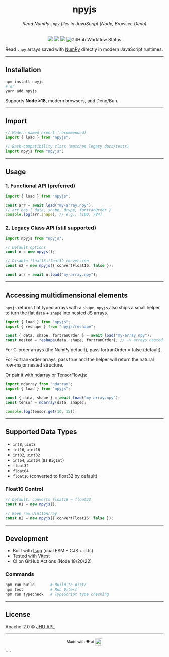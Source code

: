 <h1 align="center">npyjs</h1>
<h6 align="center">Read NumPy <code>.npy</code> files in JavaScript (Node, Browser, Deno)</h6>

<p align="center">
  <a href="https://www.npmjs.com/package/npyjs"><img src="https://img.shields.io/npm/v/npyjs.svg?style=for-the-badge" /></a>
  <a href="https://github.com/aplbrain/npyjs/issues"><img src="https://img.shields.io/github/issues/aplbrain/npyjs.svg?style=for-the-badge" /></a>
  <a href="https://github.com/aplbrain/npyjs/blob/main/LICENSE"><img src="https://img.shields.io/github/license/aplbrain/npyjs.svg?style=for-the-badge" /></a>
  <img alt="GitHub Workflow Status" src="https://img.shields.io/github/actions/workflow/status/aplbrain/npyjs/ci.yml?label=Tests&style=for-the-badge">
</p>

Read `.npy` arrays saved with [NumPy](https://numpy.org/doc/stable/reference/generated/numpy.save.html) directly in modern JavaScript runtimes.

---

## Installation

```bash
npm install npyjs
# or
yarn add npyjs
```

Supports **Node ≥18**, modern browsers, and Deno/Bun.

---

## Import

```ts
// Modern named export (recommended)
import { load } from "npyjs";

// Back-compatibility class (matches legacy docs/tests)
import npyjs from "npyjs";
```

---

## Usage

### 1. Functional API (preferred)

```ts
import { load } from "npyjs";

const arr = await load("my-array.npy");
// arr has { data, shape, dtype, fortranOrder }
console.log(arr.shape); // e.g., [100, 784]
```

### 2. Legacy Class API (still supported)

```ts
import npyjs from "npyjs";

// Default options
const n = new npyjs();

// Disable float16→float32 conversion
const n2 = new npyjs({ convertFloat16: false });

const arr = await n.load("my-array.npy");
```

---

## Accessing multidimensional elements

`npyjs` returns flat typed arrays with a `shape`. `npyjs` also ships a small helper to turn the flat `data` + `shape` into nested JS arrays.

```ts
import { load } from "npyjs";
import { reshape } from "npyjs/reshape";

const { data, shape, fortranOrder } = await load("my-array.npy");
const nested = reshape(data, shape, fortranOrder); // -> arrays nested by dims
```

For C-order arrays (the NumPy default), pass fortranOrder = false (default).

For Fortran-order arrays, pass true and the helper will return the natural row-major nested structure.

Or pair it with [ndarray](https://github.com/scijs/ndarray) or TensorFlow\.js:

```ts
import ndarray from "ndarray";
import { load } from "npyjs";

const { data, shape } = await load("my-array.npy");
const tensor = ndarray(data, shape);

console.log(tensor.get(10, 15));
```

---

## Supported Data Types

-   `int8`, `uint8`
-   `int16`, `uint16`
-   `int32`, `uint32`
-   `int64`, `uint64` (as `BigInt`)
-   `float32`
-   `float64`
-   `float16` (converted to float32 by default)

### Float16 Control

```ts
// Default: converts float16 → float32
const n1 = new npyjs();

// Keep raw Uint16Array
const n2 = new npyjs({ convertFloat16: false });
```

---

## Development

-   Built with [tsup](https://github.com/egoist/tsup) (dual ESM + CJS + d.ts)
-   Tested with [Vitest](https://vitest.dev)
-   CI on GitHub Actions (Node 18/20/22)

### Commands

```bash
npm run build       # Build to dist/
npm test            # Run Vitest
npm run typecheck   # TypeScript type checking
```

---

## License

Apache-2.0 © [JHU APL](http://www.jhuapl.edu/)

---

<p align="center"><small>Made with ♥ at <a href="http://www.jhuapl.edu/"><img alt="JHU APL" align="center" src="./docs/apl-logo.png" height="23px"></a></small></p>
````
